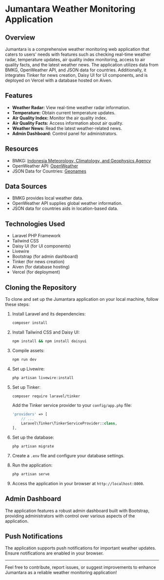 # Jumantara Weather Monitoring Application

## Overview

Jumantara is a comprehensive weather monitoring web application that caters to users' needs with features such as checking real-time weather radar, temperature updates, air quality index monitoring, access to air quality facts, and the latest weather news. The application utilizes data from BMKG, OpenWeather API, and JSON data for countries. Additionally, it integrates Tinker for news creation, Daisy UI for UI components, and is deployed on Vercel with a database hosted on Aiven.

## Features

- **Weather Radar:** View real-time weather radar information.
- **Temperature:** Obtain current temperature updates.
- **Air Quality Index:** Monitor the air quality index.
- **Air Quality Facts:** Access information about air quality.
- **Weather News:** Read the latest weather-related news.
- **Admin Dashboard:** Control panel for administrators.

## Resources

- BMKG: [Indonesia Meteorology, Climatology, and Geophysics Agency](https://www.bmkg.go.id/)
- OpenWeather API: [OpenWeather](https://openweathermap.org/api)
- JSON Data for Countries: [Geonames](http://www.geonames.org/export/web-services.html#countrynames)

## Data Sources

- BMKG provides local weather data.
- OpenWeather API supplies global weather information.
- JSON data for countries aids in location-based data.

## Technologies Used

- Laravel PHP Framework
- Tailwind CSS
- Daisy UI (for UI components)
- Livewire
- Bootstrap (for admin dashboard)
- Tinker (for news creation)
- Aiven (for database hosting)
- Vercel (for deployment)

## Cloning the Repository

To clone and set up the Jumantara application on your local machine, follow these steps:

1. Install Laravel and its dependencies:

   ```bash
   composer install
   ```

2. Install Tailwind CSS and Daisy UI:

   ```bash
   npm install && npm install daisyui
   ```

3. Compile assets:

   ```bash
   npm run dev
   ```

4. Set up Livewire:

   ```bash
   php artisan livewire:install
   ```

5. Set up Tinker:

   ```bash
   composer require laravel/tinker
   ```

   Add the Tinker service provider to your `config/app.php` file:

   ```php
   'providers' => [
       // ...
       Laravel\Tinker\TinkerServiceProvider::class,
   ],
   ```

6. Set up the database:

   ```bash
   php artisan migrate
   ```

7. Create a `.env` file and configure your database settings.

8. Run the application:

   ```bash
   php artisan serve
   ```

9. Access the application in your browser at `http://localhost:8000`.

## Admin Dashboard

The application features a robust admin dashboard built with Bootstrap, providing administrators with control over various aspects of the application.

## Push Notifications

The application supports push notifications for important weather updates. Ensure notifications are enabled in your browser.

---

Feel free to contribute, report issues, or suggest improvements to enhance Jumantara as a reliable weather monitoring application!

